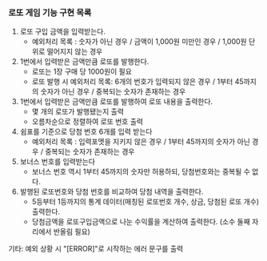 ### 로또 게임 기능 구현 목록

1. 로또 구입 금액을 입력받는다.
    - 예외처리 목록 : 숫자가 아닌 경우 / 금액이 1,000원 미만인 경우 / 1,000원 단위로 떨어지지 않는 경우
2. 1번에서 입력받은 금액만큼 로또를 발행한다.
    - 로또는 1장 구매 당 1000원이 필요
    - 로또 발행 시 예외처리 목록: 6개의 번호가 입력되지 않은 경우 / 1부터 45까지의 숫자가 아닌 경우 / 중복되는 숫자가 존재하는 경우
3. 1번에서 입력받은 금액만큼 로또를 발행하여 로또 내용을 출력한다.
    - 몇 개의 로또가 발행됐는지 출력
    - 오름차순으로 정렬하여 로또 번호 출력
4. 쉼표를 기준으로 당첨 번호 6개를 입력 받는다
    - 예외처리 목록 : 입력포멧을 지키지 않은 경우 / 1부터 45까지의 숫자가 아닌 경우 / 중복되는 숫자가 존재하는 경우  
5. 보너스 번호를 입력받는다
    - 보너스 번호 역시 1부터 45까지의 숫자만 허용하되, 당첨번호와는 중복될 수 없다.
6. 발행된 로또번호와 당첨 번호를 비교하여 당첨 내역을 출력한다.
    - 5등부터 1등까지의 통계 데이터(매칭된 로또번호 개수, 상금, 당첨된 로또 개수) 출력한다.
    - 당첨금액을 로또구입금액으로 나눈 수익률을 계산하여 출력한다. (소수 둘째 자리에서 반올림 필요)

기타: 예외 상황 시 "[ERROR]"로 시작하는 에러 문구를 출력
